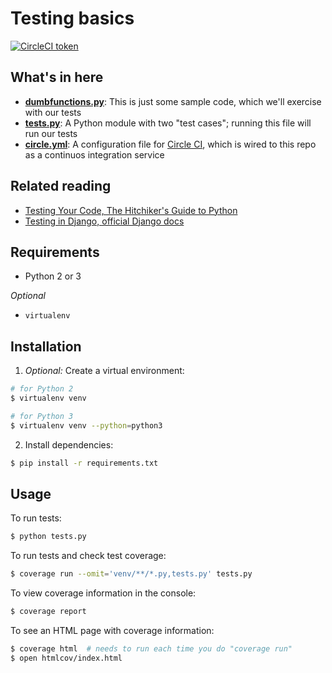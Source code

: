 # Testing basics

[![CircleCI token](https://img.shields.io/circleci/token/ab0c79940dd8b720258ea65fbbd9ce3d4cf965fb/project/github/DallasMorningNews/python-testing-101/master.svg)](https://circleci.com/gh/DallasMorningNews/python-testing-101)

## What's in here

- **[dumbfunctions.py](dumbfunctions.py)**: This is just some sample code, which we'll exercise with our tests
- **[tests.py](tests.py)**: A Python module with two "test cases"; running this file will run our tests
- **[circle.yml](circle.yml)**: A configuration file for [Circle CI](https://circleci.com/), which is wired to this repo as a continuos integration service

## Related reading

- [Testing Your Code, The Hitchiker's Guide to Python](http://python-guide-pt-br.readthedocs.io/en/latest/writing/tests/)
- [Testing in Django, official Django docs](https://docs.djangoproject.com/en/1.11/topics/testing/)

## Requirements

- Python 2 or 3

_Optional_

- `virtualenv`

## Installation

1. _Optional:_ Create a virtual environment:

  ```sh
  # for Python 2
  $ virtualenv venv
  ```

  ```sh
  # for Python 3
  $ virtualenv venv --python=python3
  ```

2. Install dependencies:

  ```sh
  $ pip install -r requirements.txt
  ```

## Usage

To run tests:

```sh
$ python tests.py
```

To run tests and check test coverage:

```sh
$ coverage run --omit='venv/**/*.py,tests.py' tests.py
```

To view coverage information in the console:

```sh
$ coverage report
```

To see an HTML page with coverage information:

```sh
$ coverage html  # needs to run each time you do "coverage run"
$ open htmlcov/index.html
```
